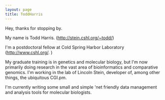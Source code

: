 ```yaml
---
layout: page
title: ToddHarris
---
```




Hey, thanks for stopping by.

My name is Todd Harris.  (http://stein.cshl.org/~todd/)

I'm a postdoctoral fellow at Cold Spring Harbor Laboratory (http://www.cshl.org/. )

My graduate training is in genetics and molecular biology, but I'm now primarily doing research in the vast area of bioinformatics and comparative genomics.  I'm working in the lab of Lincoln Stein, developer of, among other things, the ubiquitous CGI.pm.

I'm currently writing some small and simple 'net friendly data management and analysis tools for molecular biologists.
